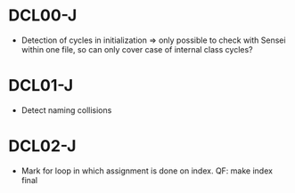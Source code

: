 # DCL00-J
- Detection of cycles in initialization 
  => only possible to check with Sensei within one file, so can only cover case of internal class cycles?

# DCL01-J
- Detect naming collisions

# DCL02-J
- Mark for loop in which assignment is done on index. QF: make index final